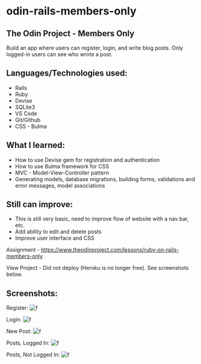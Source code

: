 # odin-rails-members-only
## The Odin Project - Members Only

Build an app where users can register, login, and write blog posts. Only logged-in users can see who wrote a post.

## Languages/Technologies used:
 - Rails 
 - Ruby
 - Devise
 - SQLite3
 - VS Code
 - Git/Github
 - CSS - Bulma

## What I learned:
 - How to use Devise gem for registration and authentication
 - How to use Bulma framework for CSS
 - MVC - Model-View-Controller pattern
 - Generating models, database migrations, building forms, validations and error messages, model associations
 
## Still can improve:
 - This is still very basic, need to improve flow of website with a nav bar, etc.
 - Add ability to edit and delete posts
 - Improve user interface and CSS

Assignment - https://www.theodinproject.com/lessons/ruby-on-rails-members-only

View Project  - Did not deploy (Heroku is no longer free). See screenshots below.

## Screenshots:
Register:
![f](https://user-images.githubusercontent.com/97067689/214707051-360a196e-fef6-4468-9988-9eaea5c5b98f.png)

Login:
![f](https://user-images.githubusercontent.com/97067689/214705554-d255ec0b-cd45-4cf4-a62c-fb5a61d8c8a4.png)

New Post:
![f](https://user-images.githubusercontent.com/97067689/214706083-ca8c8cb7-933c-4cdc-be82-4ffd2f394c0c.png)

Posts, Logged In:
![f](https://user-images.githubusercontent.com/97067689/214706168-a1ee9df9-b4d0-4472-8705-8d63dc3eef12.png)

Posts, Not Logged In:
![f](https://user-images.githubusercontent.com/97067689/214706277-49a10972-09ca-43cb-afcd-06fd68e76d44.png)
